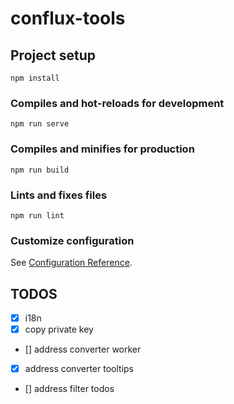# conflux-tools

## Project setup
```
npm install
```

### Compiles and hot-reloads for development
```
npm run serve
```

### Compiles and minifies for production
```
npm run build
```

### Lints and fixes files
```
npm run lint
```

### Customize configuration
See [Configuration Reference](https://cli.vuejs.org/config/).

## TODOS

- [x] i18n
- [x] copy private key
- [] address converter worker
- [x] address converter tooltips
- [] address filter todos
